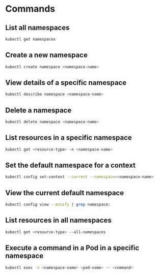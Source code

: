 # Commands

## List all namespaces

```bash
kubectl get namespaces
```

## Create a new namespace

```bash
kubectl create namespace <namespace-name>
```

## View details of a specific namespace

```bash
kubectl describe namespace <namespace-name>
```

## Delete a namespace

```bash
kubectl delete namespace <namespace-name>
```

## List resources in a specific namespace

```bash
kubectl get <resource-type> -n <namespace-name>
```

## Set the default namespace for a context

```bash
kubectl config set-context --current --namespace=<namespace-name>
```

## View the current default namespace

```bash
kubectl config view --minify | grep namespace:
```

## List resources in all namespaces

```bash
kubectl get <resource-type> --all-namespaces
```

## Execute a command in a Pod in a specific namespace

```bash
kubectl exec -n <namespace-name> <pod-name> -- <command>
```
